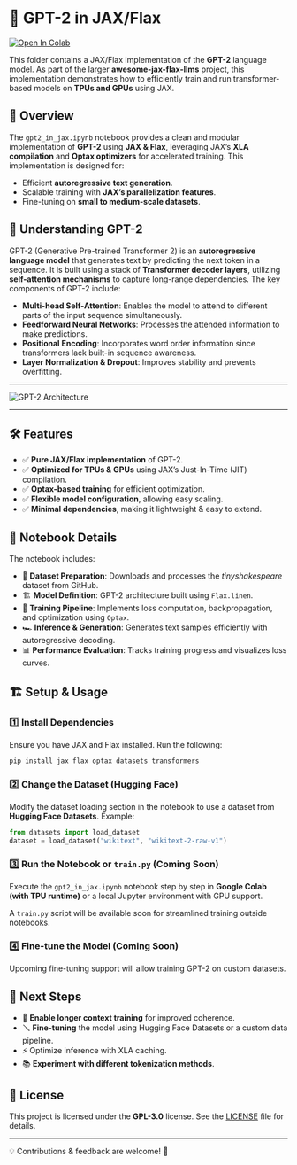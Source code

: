 # 📝 GPT-2 in JAX/Flax

[![Open In Colab](https://colab.research.google.com/assets/colab-badge.svg)](https://colab.research.google.com/github/dhyaneesh/awesome-jax-flax-llms/blob/main/gpt2_in_jax.ipynb)

This folder contains a JAX/Flax implementation of the **GPT-2** language model. As part of the larger **awesome-jax-flax-llms** project, this implementation demonstrates how to efficiently train and run transformer-based models on **TPUs and GPUs** using JAX.

## 🚀 Overview

The `gpt2_in_jax.ipynb` notebook provides a clean and modular implementation of **GPT-2** using **JAX & Flax**, leveraging JAX’s **XLA compilation** and **Optax optimizers** for accelerated training. This implementation is designed for:

- Efficient **autoregressive text generation**.
- Scalable training with **JAX’s parallelization features**.
- Fine-tuning on **small to medium-scale datasets**.

## 🤖 Understanding GPT-2

GPT-2 (Generative Pre-trained Transformer 2) is an **autoregressive language model** that generates text by predicting the next token in a sequence. It is built using a stack of **Transformer decoder layers**, utilizing **self-attention mechanisms** to capture long-range dependencies. The key components of GPT-2 include:

- **Multi-head Self-Attention**: Enables the model to attend to different parts of the input sequence simultaneously.
- **Feedforward Neural Networks**: Processes the attended information to make predictions.
- **Positional Encoding**: Incorporates word order information since transformers lack built-in sequence awareness.
- **Layer Normalization & Dropout**: Improves stability and prevents overfitting.

---

![GPT-2 Architecture](https://miro.medium.com/v2/resize:fit:1100/format:webp/1*YZTqlV51QyhX6VL9AV31eQ.png)

---

## 🛠 Features

- ✅ **Pure JAX/Flax implementation** of GPT-2.
- ✅ **Optimized for TPUs & GPUs** using JAX’s Just-In-Time (JIT) compilation.
- ✅ **Optax-based training** for efficient optimization.
- ✅ **Flexible model configuration**, allowing easy scaling.
- ✅ **Minimal dependencies**, making it lightweight & easy to extend.

## 📌 Notebook Details

The notebook includes:

- 📖 **Dataset Preparation**: Downloads and processes the *tinyshakespeare* dataset from GitHub.
- 🏗 **Model Definition**: GPT-2 architecture built using `Flax.linen`.
- 🎯 **Training Pipeline**: Implements loss computation, backpropagation, and optimization using `Optax`.
- 🏎 **Inference & Generation**: Generates text samples efficiently with autoregressive decoding.
- 📊 **Performance Evaluation**: Tracks training progress and visualizes loss curves.

## 🏗 Setup & Usage

### **1️⃣ Install Dependencies**

Ensure you have JAX and Flax installed. Run the following:

```bash
pip install jax flax optax datasets transformers
```

### **2️⃣ Change the Dataset (Hugging Face)**

Modify the dataset loading section in the notebook to use a dataset from **Hugging Face Datasets**. Example:

```python
from datasets import load_dataset
dataset = load_dataset("wikitext", "wikitext-2-raw-v1")
```

### **3️⃣ Run the Notebook or `train.py` (Coming Soon)**

Execute the `gpt2_in_jax.ipynb` notebook step by step in **Google Colab (with TPU runtime)** or a local Jupyter environment with GPU support.

A `train.py` script will be available soon for streamlined training outside notebooks.

### **4️⃣ Fine-tune the Model (Coming Soon)**

Upcoming fine-tuning support will allow training GPT-2 on custom datasets.

## 📖 Next Steps

- 🔄 **Enable longer context training** for improved coherence.
- 🪛 **Fine-tuning** the model using Hugging Face Datasets or a custom data pipeline.
- ⚡ Optimize inference with XLA caching.
- 📚 **Experiment with different tokenization methods**.

## 📜 License

This project is licensed under the **GPL-3.0** license. See the [LICENSE](../LICENSE) file for details.

---

💡 Contributions & feedback are welcome! 🚀
